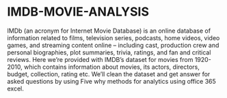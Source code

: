# IMDB-MOVIE-ANALYSIS
IMDb (an acronym for Internet Movie Database) is an online database of information
related to films, television series, podcasts, home videos, video games, and streaming
content online – including cast, production crew and personal biographies, plot
summaries, trivia, ratings, and fan and critical reviews. Here we’re provided with
IMDB’s dataset for movies from 1920-2010, which contains information about movies,
its actors, directors, budget, collection, rating etc. We’ll clean the dataset and get
answer for asked questions by using Five why methods for analytics using office 365
excel.
